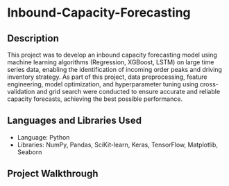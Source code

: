 # Inbound-Capacity-Forecasting

<h2>Description</h2>
This project was to develop an inbound capacity forecasting model using machine learning algorithms (Regression, XGBoost, LSTM) on large time series data, enabling the identification of incoming order peaks and driving inventory strategy. As part of this project, data preprocessing, feature engineering, model optimization, and hyperparameter tuning using cross-validation and grid search were conducted to ensure accurate and reliable capacity forecasts, achieving the best possible performance.
<br />


<h2>Languages and Libraries Used</h2>

- Language: Python
- Libraries: NumPy, Pandas, SciKit-learn, Keras, TensorFlow, Matplotlib, Seaborn

<h2>Project Walkthrough</h2>
